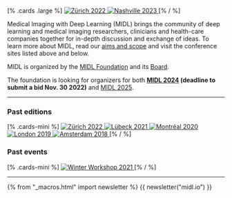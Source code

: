 [% .cards .large %]
<a href="https://2022.midl.io">
    <img alt="Zürich 2022" src="/images/cards/card-large-2022.jpg">
</a>
<a href="https://2023.midl.io">
    <img alt="Nashville 2023" src="/images/cards/card-large-2023.jpg">
</a>
[% / %]

Medical Imaging with Deep Learning (MIDL) brings the community of deep learning and medical imaging researchers, clinicians and health-care companies together for in-depth discussion and exchange of ideas. To learn more about MIDL, read our [aims and scope](/aims-and-scope.html) and visit the conference sites listed above and below.

MIDL is organized by the [MIDL Foundation](/foundation.html) and its [Board](/board.html).

The foundation is looking for organizers for both **[MIDL 2024](/call-for-2024.html) (deadline to submit a bid Nov. 30 2022)** and [MIDL 2025](/call-for-2025.html).

---

### Past editions

[% .cards-mini %]
<a href="https://2022.midl.io">
    <img alt="Zürich 2022" src="/images/cards/card-mini-2022.jpg">
</a>
<a href="https://2021.midl.io">
    <img alt="Lübeck 2021" src="/images/cards/card-mini-2021.jpg">
</a>
<a href="https://2020.midl.io">
    <img alt="Montréal 2020" src="/images/cards/card-mini-2020.jpg">
</a>
<a href="https://2019.midl.io">
    <img alt="London 2019" src="/images/cards/card-mini-2019.jpg">
</a>
<a href="https://2018.midl.io">
    <img alt="Amsterdam 2018" src="/images/cards/card-mini-2018.jpg">
</a>
[% / %]

### Past events
[% .cards-mini %]
<a href="/winter-workshop.html">
    <img alt="Winter Workshop 2021" src="/images/cards/card-mini-ww2021.jpg">
</a>
[% / %]

---

{% from "_macros.html" import newsletter %}
{{ newsletter("midl.io") }}
